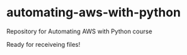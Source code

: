# automating-aws-with-python
Repository for Automating AWS with Python course

Ready for receiveing files!

